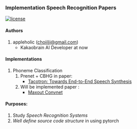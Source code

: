 ### Implementation Speech Recognition Papers

[![license](https://img.shields.io/github/license/mashape/apistatus.svg?maxAge=2592000)](https://github.com/AppleHolic/PytorchSR/LICENSE)


#### Authors

1. appleholic (choiilji@gmail.com)
    - Kakaobrain AI Developer at now

#### Implementations

1. Phoneme Classification
    1. Prenet + CBHG in paper:
        - [Tacotron: Towards End-to-End Speech Synthesis](https://arxiv.org/abs/1703.10135)
    2. Will be implemented paper : 
        - [Maxout Convnet](https://link.springer.com/content/pdf/10.1186%2Fs13636-015-0068-3.pdf)
    
#### Purposes:

1. Study *Speech Recognition Systems*
2. *Well define source code structure* in using pytorch 
